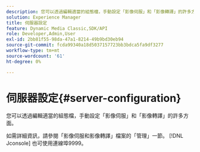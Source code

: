 ```yaml
---
description: 您可以透過編輯適當的組態檔，手動設定「影像伺服」和「影像轉譯」的許多方面。
solution: Experience Manager
title: 伺服器設定
feature: Dynamic Media Classic,SDK/API
role: Developer,Admin,User
exl-id: 2bb81f55-98da-47a1-8214-49b9bd30eb94
source-git-commit: fcda99340a18d5037157723bb3bdca5fa9df3277
workflow-type: tm+mt
source-wordcount: '61'
ht-degree: 0%

---
```


# 伺服器設定{#server-configuration}

您可以透過編輯適當的組態檔，手動設定「影像伺服」和「影像轉譯」的許多方面。

如需詳細資訊，請參閱「影像伺服和影像轉譯」檔案的「管理」一節。 [!DNL Jconsole] 也可使用連線埠9999。
